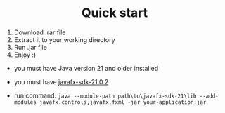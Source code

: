 <div id="header" align="center">
  <h1>Quick start</h1>
</div>

1. Download .rar file
2. Extract it to your working directory
3. Run .jar file
4. Enjoy :)

- you must have Java version 21 and older installed

- you must have <a href="https://jdk.java.net/javafx21/">javafx-sdk-21.0.2</a>

- run command: ```java --module-path path\to\javafx-sdk-21\lib --add-modules javafx.controls,javafx.fxml -jar your-application.jar```
